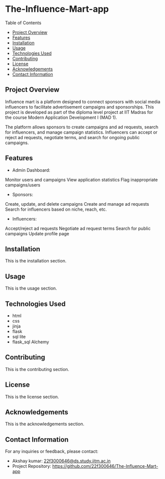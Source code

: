# The-Influence-Mart-app 

Table of Contents

- [Project Overview](#project-overview)
- [Features](#features)
- [Installation](#installation)
- [Usage](#usage)
- [Technologies Used](#technologies-used)
- [Contributing](#contributing)
- [License](#license)
- [Acknowledgements](#acknowledgements)
- [Contact Information](#contact-information)

## Project Overview

Influence mart is a platform designed to connect sponsors with social media influencers to facilitate advertisement campaigns and sponsorships. This project is developed as part of the diploma level project at IIT Madras for the course Modern Application Development I (MAD 1).

The platform allows sponsors to create campaigns and ad requests, search for influencers, and manage campaign statistics. Influencers can accept or reject ad requests, negotiate terms, and search for ongoing public campaigns.

## Features 

- Admin Dashboard:

Monitor users and campaigns
View application statistics
Flag inappropriate campaigns/users
- Sponsors:

Create, update, and delete campaigns
Create and manage ad requests
Search for influencers based on niche, reach, etc.
- Influencers:

Accept/reject ad requests
Negotiate ad request terms
Search for public campaigns
Update profile page

## Installation
This is the installation section.

## Usage
This is the usage section.

## Technologies Used
- html
- css
- jinja
- flask
- sql lite
- flask_sql Alchemy

## Contributing
This is the contributing section.

## License
This is the license section.

## Acknowledgements
This is the acknowledgements section.

## Contact Information
For any inquiries or feedback, please contact:

- Akshay kumar: 22f3000646@ds.study.iitm.ac.in
- Project Repository: https://github.com/22f300646/The-Influence-Mart-app
